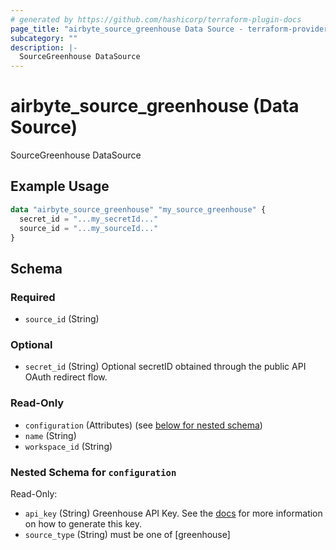 ```yaml
---
# generated by https://github.com/hashicorp/terraform-plugin-docs
page_title: "airbyte_source_greenhouse Data Source - terraform-provider-airbyte"
subcategory: ""
description: |-
  SourceGreenhouse DataSource
---
```


# airbyte_source_greenhouse (Data Source)

SourceGreenhouse DataSource

## Example Usage

```terraform
data "airbyte_source_greenhouse" "my_source_greenhouse" {
  secret_id = "...my_secretId..."
  source_id = "...my_sourceId..."
}
```

<!-- schema generated by tfplugindocs -->
## Schema

### Required

- `source_id` (String)

### Optional

- `secret_id` (String) Optional secretID obtained through the public API OAuth redirect flow.

### Read-Only

- `configuration` (Attributes) (see [below for nested schema](#nestedatt--configuration))
- `name` (String)
- `workspace_id` (String)

<a id="nestedatt--configuration"></a>
### Nested Schema for `configuration`

Read-Only:

- `api_key` (String) Greenhouse API Key. See the <a href="https://docs.airbyte.com/integrations/sources/greenhouse">docs</a> for more information on how to generate this key.
- `source_type` (String) must be one of [greenhouse]


